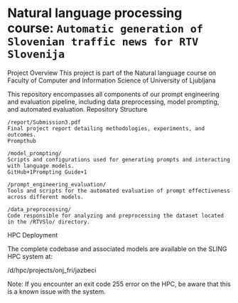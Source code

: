 # Natural language processing course: `Automatic generation of Slovenian traffic news for RTV Slovenija`

<!-- Please, organize README and the whole structure of the repository to be self-contained and reproducible. -->
Project Overview
This project is part of the Natural language course on Faculty of Computer and Information Science of University of Ljubljana

This repository encompasses all components of our prompt engineering and evaluation pipeline, including data preprocessing, model prompting, and automated evaluation.
Repository Structure

    /report/Submission3.pdf
    Final project report detailing methodologies, experiments, and outcomes.
    Prompthub

    /model_prompting/
    Scripts and configurations used for generating prompts and interacting with language models.
    GitHub+1Prompting Guide+1

    /prompt_engineering_evaluation/
    Tools and scripts for the automated evaluation of prompt effectiveness across different models.

    /data_preprocessing/
    Code responsible for analyzing and preprocessing the dataset located in the /RTVSlo/ directory.

HPC Deployment

The complete codebase and associated models are available on the SLING HPC system at:


/d/hpc/projects/onj_fri/jazbeci

Note: If you encounter an exit code 255 error on the HPC, be aware that this is a known issue with the system.